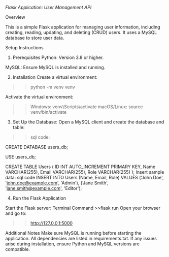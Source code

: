 *Flask Application: User Management API*


Overview

This is a simple Flask application for managing user information, including creating, reading, updating, and deleting (CRUD) users. It uses a MySQL database to store user data.

Setup Instructions
1. Prerequisites
 Python: Version 3.8 or higher.

 MySQL: Ensure MySQL is installed and running.



2. Installation
 Create a virtual environment:
>> python -m venv venv

 Activate the virtual environment:

>>Windows: venv\Scripts\activate
 >>macOS/Linux: source venv/bin/activate

3. Set Up the Database:
 Open a MySQL client and create the database and table:

>>sql code:

CREATE DATABASE users_db;

USE users_db;

CREATE TABLE Users (
    ID INT AUTO_INCREMENT PRIMARY KEY,
    Name VARCHAR(255),
    Email VARCHAR(255),
    Role VARCHAR(255)
);
Insert sample data:
sql code
INSERT INTO Users (Name, Email, Role) VALUES 
('John Doe', 'john.doe@example.com', 'Admin'),
('Jane Smith', 'jane.smith@example.com', 'Editor');

4. Run the Flask Application

Start the Flask server:
Terminal Command >>flask run
Open your browser and go to:

>>http://127.0.0.1:5000


Additional Notes
Make sure MySQL is running before starting the application.
All dependencies are listed in requirements.txt. If any issues arise during installation, ensure Python and MySQL versions are compatible.
